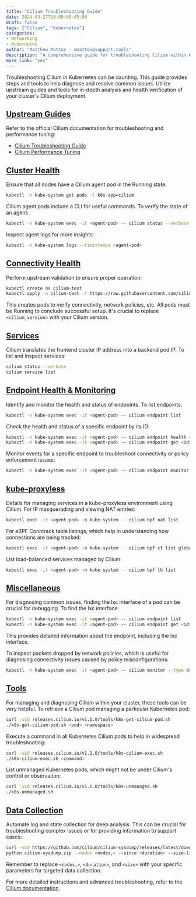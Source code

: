 ```yaml
---
title: "Cilium Troubleshooting Guide"
date: 2024-03-27T10:00:00-05:00
draft: false
tags: ["Cilium", "Kubernetes"]
categories:
- Networking
- Kubernetes
author: "Matthew Mattox - mmattox@support.tools"
description: "A comprehensive guide for troubleshooting Cilium within Kubernetes clusters."
more_link: "yes"
---
```


Troubleshooting Cilium in Kubernetes can be daunting. This guide provides steps and tools to help diagnose and resolve common issues. Utilize upstream guides and tools for in-depth analysis and health verification of your cluster's Cilium deployment.

<!--more-->

## [Upstream Guides](#upstream-guides)

Refer to the official Cilium documentation for troubleshooting and performance tuning:

- [Cilium Troubleshooting Guide](https://docs.cilium.io/en/stable/operations/troubleshooting/)
- [Cilium Performance Tuning](https://docs.cilium.io/en/stable/operations/performance/tuning/)

## [Cluster Health](#cluster-health)

Ensure that all nodes have a Cilium agent pod in the Running state:

```bash
kubectl -n kube-system get pods -l k8s-app=cilium
```

Cilium agent pods include a CLI for useful commands. To verify the state of an agent:

```bash
kubectl -n kube-system exec -it <agent-pod> -- cilium status --verbose
```

Inspect agent logs for more insights:

```bash
kubectl -n kube-system logs --timestamps <agent-pod>
```

## [Connectivity Health](#connectivity-health)

Perform upstream validation to ensure proper operation:

```bash
kubectl create ns cilium-test
kubectl apply -n cilium-test -f https://raw.githubusercontent.com/cilium/cilium/<cilium_version>/examples/kubernetes/connectivity-check/connectivity-check.yaml
```

This creates pods to verify connectivity, network policies, etc. All pods must be Running to conclude successful setup. It's crucial to replace `<cilium_version>` with your Cilium version.

## [Services](#services)

Cilium translates the frontend cluster IP address into a backend pod IP. To list and inspect services:

```bash
cilium status --verbose
cilium service list
```

## [Endpoint Health & Monitoring](#endpoint-health--monitoring)

Identify and monitor the health and status of endpoints. To list endpoints:

```bash
kubectl -n kube-system exec -it <agent-pod> -- cilium endpoint list
```

Check the health and status of a specific endpoint by its ID:

```bash
kubectl -n kube-system exec -it <agent-pod> -- cilium endpoint health <id>
kubectl -n kube-system exec -it <agent-pod> -- cilium endpoint get <id>
```

Monitor events for a specific endpoint to troubleshoot connectivity or policy enforcement issues:

```bash
kubectl -n kube-system exec -it <agent-pod> -- cilium endpoint monitor --related-to <id>
```

## [kube-proxyless](#kube-proxyless)

Details for managing services in a kube-proxyless environment using Cilium. For IP masquerading and viewing NAT entries:

```bash
kubectl exec -it <agent-pod> -n kube-system -- cilium bpf nat list
```

For eBPF Conntrack table listings, which help in understanding how connections are being tracked:

```bash
kubectl exec -it <agent-pod> -n kube-system -- cilium bpf ct list global
```

List load-balanced services managed by Cilium:

```bash
kubectl exec -it <agent-pod> -n kube-system -- cilium bpf lb list
```

## [Miscellaneous](#miscellaneous)

For diagnosing common issues, finding the lxc interface of a pod can be crucial for debugging. To find the lxc interface:

```bash
kubectl -n kube-system exec -it <agent-pod> -- cilium endpoint list
kubectl -n kube-system exec -it <agent-pod> -- cilium endpoint get <id>
```

This provides detailed information about the endpoint, including the lxc interface.

To inspect packets dropped by network policies, which is useful for diagnosing connectivity issues caused by policy misconfigurations:

```bash
kubectl -n kube-system exec -it <agent-pod> -- cilium monitor --type drop
```

## [Tools](#tools)

For managing and diagnosing Cilium within your cluster, these tools can be very helpful. To retrieve a Cilium pod managing a particular Kubernetes pod:

```bash
curl -sLO releases.cilium.io/v1.1.0/tools/k8s-get-cilium-pod.sh
./k8s-get-cilium-pod.sh <pod> <namespace>
```

Execute a command in all Kubernetes Cilium pods to help in widespread troubleshooting:

```bash
curl -sLO releases.cilium.io/v1.1.0/tools/k8s-cilium-exec.sh
./k8s-cilium-exec.sh <command>
```

List unmanaged Kubernetes pods, which might not be under Cilium's control or observation:

```bash
curl -sLO releases.cilium.io/v1.1.0/tools/k8s-unmanaged.sh
./k8s-unmanaged.sh
```

## [Data Collection](#data-collection)

Automate log and state collection for deep analysis. This can be crucial for troubleshooting complex issues or for providing information to support cases:

```bash
curl -sLO https://github.com/cilium/cilium-sysdump/releases/latest/download/cilium-sysdump.zip
python cilium-sysdump.zip --nodes <nodes,> --since <duration> --size-limit <size>
```

Remember to replace `<nodes,>`, `<duration>`, and `<size>` with your specific parameters for targeted data collection.

For more detailed instructions and advanced troubleshooting, refer to the [Cilium documentation](https://docs.cilium.io/).
